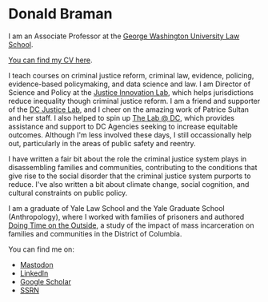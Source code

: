 # Donald Braman 
I am an Associate Professor at the [George Washington University Law School](https://www.law.gwu.edu/).

[You can find my CV here](https://donaldbraman.github.io/markdown-cv/). 

I teach courses on criminal justice reform, criminal law, evidence, policing, evidence-based policymaking, and data science and law.  I am Director of Science and Policy at the [Justice Innovation Lab](https://justiceinnovationlab.org), which helps jurisdictions reduce inequality though criminal justice reform. I am a friend and supporter of the [DC Justice Lab](https://dcjusticelab.org), and I cheer on the amazing work of Patrice Sultan and her staff.  I also helped to spin up [The Lab @ DC](https://thelabprojects.dc.gov), which provides assistance and support to DC Agencies seeking to increase equitable outcomes. Although I'm less involved these days, I still occassionally help out, particularly in the areas of public safety and reentry. 

I have written a fair bit about the role the criminal justice system plays in disassembling families and communities, contributing to the conditions that give rise to the social disorder that the criminal justice system purports to reduce. I've also written a bit about climate change, social cognition, and cultural constraints on public policy. 

I am a graduate of Yale Law School and the Yale Graduate School (Anthropology), where I worked with families of prisoners and authored [Doing Time on the Outside](https://www.press.umich.edu/310309/doing_time_on_the_outside), a study of the impact of mass incarceration on families and communities in the District of Columbia.  

You can find me on:
 - [Mastodon](https://mastodon.social/@donaldbraman)
 - [LinkedIn](https://www.linkedin.com/in/donaldbraman/)
 - [Google Scholar](https://scholar.google.com/citations?user=kyF4Gt0AAAAJ)
 - [SSRN](https://papers.ssrn.com/sol3/cf_dev/AbsByAuth.cfm?per_id=286206)
